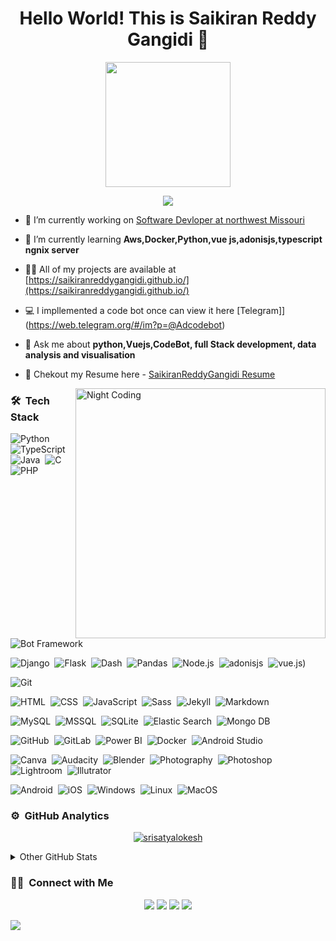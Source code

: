 <h1 align="center">Hello World! This is Saikiran Reddy Gangidi 👋</h1>
<p align="center">
  <img src="https://i.pinimg.com/originals/e1/f3/41/e1f3413bf5036045713341394f617225.gif" height="200"/>
</p>

<p align="center">
  <img src="https://readme-typing-svg.herokuapp.com/?lines=Software+Development+Engineer+at+Dhan+AI;Chatbot+and+Python+Developer;Graphic+Designer+and+Social+Media+Influencer" />
</p>

- 🔭 I’m currently working on [Software Devloper at northwest Missouri](https://online.nwmissouri.edu/online/sap/?lsid=google&lssid=nwmissouri_all_all_x_sr_gen&utm_source=google&utm_medium=cpc&utm_term=northwest%20missouri%20state%20university&utm_content=northwest-missouri-university&utm_campaign=nwmissouri_all_all_x_sr_gen-B-X-E-X-ALL&type=e&network=g&device=c&adid=389818596444&ptid=&ad_pos=&fdid=&tgid=kwd-296243374925&lphys=9023314&linst=&theme=&template=&url=https://online.nwmissouri.edu/online/sap/&campid=820090509&groupid=41712342146&model=&&notmobile&search&&kw=northwest%20missouri%20state%20university&sitetarg=&iv_=__iv_p_1_g_41712342146_w_kwd-296243374925_h_9023314_ii__d_c_v__n_g_c_389818596444_l__t__e__r__vi__&gclid=Cj0KCQjwiqWHBhD2ARIsAPCDzamyYCN8XxgDeaeQvd0fuW-gefx7Uv_pPwQkfr6gFMgx7QIIMDpYtewaAgj3EALw_wcB)

- 🌱 I’m currently learning **Aws,Docker,Python,vue js,adonisjs,typescript ngnix server**

- 👨‍💻 All of my projects are available at [https://saikiranreddygangidi.github.io/](https://saikiranreddygangidi.github.io/)

- 💻 I impllemented a code bot once can view it here [Telegram]](https://web.telegram.org/#/im?p=@Adcodebot)

- 💬 Ask me about **python,Vuejs,CodeBot, full Stack development, data analysis and visualisation**

- 📄 Chekout my Resume here - [SaikiranReddyGangidi Resume](https://saikiranreddygangidi.github.io/saikiranreddygangidi-resume.pdf)

<img id="optionalstuff" alt="Night Coding" src="https://media4.giphy.com/media/f3iwJFOVOwuy7K6FFw/giphy.gif?cid=ecf05e47dcj7w35th4zqt7w360lqh6ey885vmyw03om06wl3&rid=giphy.gif&ct=g" width=400px align="right"/>

### 🛠 &nbsp;Tech Stack

![Python](https://img.shields.io/badge/-Python-05122A?style=flat&logo=python)&nbsp;
![TypeScript](https://img.shields.io/badge/-TypeScript-05122A?style=flat&logo=typescript)&nbsp;
![Java](https://img.shields.io/badge/-Java-05122A?style=flat&logo=Java&logoColor=FFA518)&nbsp;
![C](https://img.shields.io/badge/-C-05122A?style=flat&logo=C&logoColor=A8B9CC)&nbsp;
![PHP](https://img.shields.io/badge/-PHP-05122A?style=flat&logo=php)

![Bot Framework](https://img.shields.io/badge/-Bot_Framework-05122A?style=flat&logo=probot)&nbsp;

![Django](https://img.shields.io/badge/-Django-05122A?style=flat&logo=django)&nbsp;
![Flask](https://img.shields.io/badge/-Flask-05122A?style=flat&logo=flask)&nbsp;
![Dash](https://img.shields.io/badge/-Dash-05122A?style=flat&logo=dash)&nbsp;
![Pandas](https://img.shields.io/badge/-Pandas-05122A?style=flat&logo=pandas)&nbsp;
![Node.js](https://img.shields.io/badge/-Node.js-05122A?style=flat&logo=node.js)&nbsp;
![adonisjs](https://img.shields.io/badge/-Node.js-05122A?style=flat&logo=adonisjs.js)&nbsp;
![vue.js](https://img.shields.io/badge/-adonis.js-05122A?style=flat&logo=Adonisjs))&nbsp;

![Git](https://img.shields.io/badge/-Git-05122A?style=flat&logo=git)

![HTML](https://img.shields.io/badge/-HTML-05122A?style=flat&logo=HTML5)&nbsp;
![CSS](https://img.shields.io/badge/-CSS-05122A?style=flat&logo=CSS3&logoColor=1572B6)&nbsp;
![JavaScript](https://img.shields.io/badge/-JavaScript-05122A?style=flat&logo=javascript)&nbsp;
![Sass](https://img.shields.io/badge/-Sass-05122A?style=flat&logo=sass)&nbsp;
![Jekyll](https://img.shields.io/badge/-Jekyll-05122A?style=flat&logo=jekyll)&nbsp;
![Markdown](https://img.shields.io/badge/-Markdown-05122A?style=flat&logo=markdown)

![MySQL](https://img.shields.io/badge/-MySQL-05122A?style=flat&logo=mysql&logoColor=FFA518)&nbsp;
![MSSQL](https://img.shields.io/badge/-MS_SQL-05122A?style=flat&logo=microsoftsqlserver)&nbsp;
![SQLite](https://img.shields.io/badge/-SQLite-05122A?style=flat&logo=sqlite)&nbsp;
![Elastic Search](https://img.shields.io/badge/-Elastic_Search-05122A?style=flat&logo=elastic&logoColor=skyblue)&nbsp;
![Mongo DB](https://img.shields.io/badge/-MongoDB-05122A?style=flat&logo=mongodb)

![GitHub](https://img.shields.io/badge/-GitHub-05122A?style=flat&logo=github)&nbsp;
![GitLab](https://img.shields.io/badge/-GitLab-05122A?style=flat&logo=gitlab)&nbsp;
![Power BI](https://img.shields.io/badge/-Power_BI-05122A?style=flat&logo=powerbi)&nbsp;
![Docker](https://img.shields.io/badge/-Docker-05122A?style=flat&logo=docker)&nbsp;
![Android Studio](https://img.shields.io/badge/-Android_Studio-05122A?style=flat&logo=androidstudio)&nbsp;

![Canva](https://img.shields.io/badge/-Canva-05122A?style=flat&logo=canva)&nbsp;
![Audacity](https://img.shields.io/badge/-Audacity-05122A?style=flat&logo=audacity)&nbsp;
![Blender](https://img.shields.io/badge/-Blender-05122A?style=flat&logo=blender)&nbsp;
![Photography](https://img.shields.io/badge/-Photography-05122A?style=flat&logo=photobucket)&nbsp;
![Photoshop](https://img.shields.io/badge/-Photoshop-05122A?style=flat&logo=adobephotoshop)&nbsp;
![Lightroom](https://img.shields.io/badge/-Lightroom-05122A?style=flat&logo=adobelightroom)&nbsp;
![Illutrator](https://img.shields.io/badge/-Illustrator-05122A?style=flat&logo=adobeillustrator)&nbsp;

![Android](https://img.shields.io/badge/-Android-05122A?style=flat&logo=android)&nbsp;
![iOS](https://img.shields.io/badge/-iOS-05122A?style=flat&logo=iOS)&nbsp;
![Windows](https://img.shields.io/badge/-Windows-05122A?style=flat&logo=windows)&nbsp;
![Linux](https://img.shields.io/badge/-Linux-05122A?style=flat&logo=linux)&nbsp;
![MacOS](https://img.shields.io/badge/-MacOS-05122A?style=flat&logo=macOS)&nbsp;

### ⚙️ &nbsp;GitHub Analytics

<p align="center">
<a href="https://github.com/SriSatyaLokesh">
  <img src="https://github-readme-streak-stats.herokuapp.com/?user=srisatyalokesh&theme=nightowl&hide_border=true" alt="srisatyalokesh"/>
</a>
</p>
<details>
  <summary>Other GitHub Stats</summary>
  <p align="center">
<img  src="https://github-readme-stats.vercel.app/api/top-langs?username=srisatyalokesh&show_icons=true&locale=en&layout=compact&theme=nightowl&hide_border=true" alt="srisatyalokesh" height=150px/><img  src="https://github-readme-stats.vercel.app/api?username=srisatyalokesh&show_icons=true&locale=en&theme=nightowl&hide_border=true" alt="srisatyalokesh" height=150px />
  </p>
</details>

### 🤝🏻 &nbsp;Connect with Me

<p align="center">
<a href="https://saikiranreddygangidi.github.io"><img src="https://img.shields.io/badge/-Website-00A5E9?style=flat&logo=googlechrome&logoColor=white"/></a>
<a href="mailto:saikiranreddygangidi@gmail.com"><img src="https://img.shields.io/badge/-Mail-D14836?style=flat&logo=Gmail&logoColor=white"/></a>
<a href="https://linkedin.com/in/saikiranreddygangidi"><img src="https://img.shields.io/badge/-LinkedIn-0077B5?style=flat&logo=Linkedin&logoColor=white"/></a>
<a href="https://www.instagram.com/saikiranreddygangidi/"><img src="https://img.shields.io/badge/-Instagram-E1306C?style=flat&logo=Instagram&logoColor=white"/></a>

<a href="https://www.hackerrank.com/saikiranreddyga1"><img src="https://img.shields.io/badge/-Hackerrank-32CD30?style=flat&logo=hackerrank&logoColor=white"/></a>

</p>
